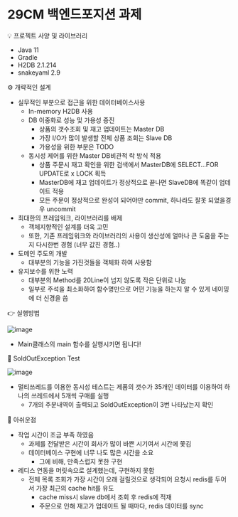 # 29CM 백엔드포지션 과제

<aside>
💡 프로젝트 사양 및 라이브러리

</aside>

- Java 11
- Gradle
- H2DB 2.1.214
- snakeyaml 2.9

<aside>
⚙ 개략적인 설계

</aside>

- 실무적인 부분으로 접근을 위한 데이터베이스사용
    - In-memory H2DB 사용
    - DB 이중화로 성능 및 가용성 증진
        - 상품의 갯수조회 및 재고 업데이트는 Master DB
        - 가장 I/O가 많이 발생할 전체 상품 조회는 Slave DB
        - 가용성을 위한 부분은 TODO
    - 동시성 제어를 위한 Master DB비관적 락 방식 적용
        - 상품 주문시 재고 확인을 위한 검색에서 MasterDB에 SELECT…FOR UPDATE로 x LOCK 획득
        - MasterDB에 재고 업데이트가 정상적으로 끝나면 SlaveDB에 똑같이 업데이트 적용
        - 모든 주문이 정상적으로 완성이 되어야만 commit, 하나라도 잘못 되었을경우 uncommit
- 최대한의 프레임워크, 라이브러리를 배제
    - 객체지향적인 설계를 더욱 고민
    - 또한, 기존 프레임워크와 라이브러리의 사용이 생산성에 얼마나 큰 도움을 주는지 다시한번 경험
      (너무 값진 경험..)
- 도메인 주도의 개발
    - 대부분의 기능을 가진것들을 객체화 하여 사용함
- 유지보수를 위한 노력
    - 대부분의 Method를 20Line이 넘지 않도록 작은 단위로 나눔
    - 일부로 주석을 최소화하여 함수명만으로 어떤 기능을 하는지 알 수 있게 네이밍에 더 신경을 씀

<aside>
👉 실행방법

</aside>

![image](https://github.com/parkilwoo/29CM/assets/56834479/c1ac3749-604a-4b9d-9247-9874236891b1)


- Main클래스의 main 함수를 실행시키면 됩니다!

<aside>
🚫 SoldOutException Test

</aside>

![image](https://github.com/parkilwoo/29CM/assets/56834479/195395f7-1bbe-4050-897d-1370d83e395f)

- 멀티쓰레드를 이용한 동시성 테스트는 제품의 갯수가 35개인 데이터를 이용하여 하나의 쓰레드에서 5개씩 구매를 실행
    - 7개의 주문내역이 출력되고 SoldOutException이 3번 나타났는지 확인

<aside>
🥲 아쉬운점

</aside>

- 작업 시간이 조금 부족 하였음
    - 과제를 전달받은 시간이 회사가 많이 바쁜 시기여서 시간에 쫓김
    - 데이터베이스 구현에 너무 나도 많은 시간을 소요
        - 그에 비해, 만족스럽지 못한 구현
- 레디스 연동을 머릿속으로 설계했는데, 구현하지 못함
    - 전체 목록 조회가 가장 시간이 오래 걸릴것으로 생각되어 요청시 redis를 두어서 가장 최근의 cache hit를 유도
        - cache miss시 slave db에서 조회 후 redis에 적재
        - 주문으로 인해 재고가 업데이트 될 때마다, redis 데이터를 sync
